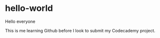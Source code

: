 # hello-world

Hello everyone

This is me learning Github before I look to submit my Codecademy project.
